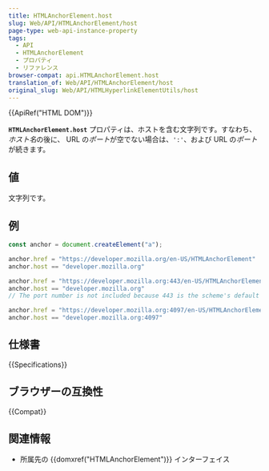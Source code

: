 ```yaml
---
title: HTMLAnchorElement.host
slug: Web/API/HTMLAnchorElement/host
page-type: web-api-instance-property
tags:
  - API
  - HTMLAnchorElement
  - プロパティ
  - リファレンス
browser-compat: api.HTMLAnchorElement.host
translation_of: Web/API/HTMLAnchorElement/host
original_slug: Web/API/HTMLHyperlinkElementUtils/host
---
```

{{ApiRef("HTML DOM")}}

**`HTMLAnchorElement.host`** プロパティは、ホストを含む文字列です。すなわち、*ホスト名*の後に、 URL の*ポート*が空でない場合は、`':'`、および URL の*ポート*が続きます。

## 値

文字列です。

## 例

```js
const anchor = document.createElement("a");

anchor.href = "https://developer.mozilla.org/en-US/HTMLAnchorElement"
anchor.host == "developer.mozilla.org"

anchor.href = "https://developer.mozilla.org:443/en-US/HTMLAnchorElement"
anchor.host == "developer.mozilla.org"
// The port number is not included because 443 is the scheme's default port

anchor.href = "https://developer.mozilla.org:4097/en-US/HTMLAnchorElement"
anchor.host == "developer.mozilla.org:4097"
```

## 仕様書

{{Specifications}}

## ブラウザーの互換性

{{Compat}}

## 関連情報

- 所属先の {{domxref("HTMLAnchorElement")}} インターフェイス
